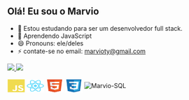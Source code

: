 ## Olá! Eu sou o Marvio


- 🔭 Estou estudando para ser um desenvolvedor full stack.
- 🌱 Aprendendo JavaScript
- 😄 Pronouns: ele/deles
- ⚡ contate-se no email: marvioty@gmail.com

<div>
  <a href="https://github.com/Marvio76">
    <img height="180em" src="https://github-readme-stats.vercel.app/api?username=Marvio76&show_icons=true&theme=dracula&include_all_commits=true&count_private=true"/>
    <img height="180em" src="https://github-readme-stats.vercel.app/api/top-langs/?username=Marvio76&layout=compact&langs_count=16&theme=dracula"/>
  </a>
</div>

<div style="display: inline_block"><br>
  <img align="center" alt="Marvio-Js" height="30" width="40" src="https://raw.githubusercontent.com/devicons/devicon/master/icons/javascript/javascript-plain.svg">
  <img align="center" alt="Marvio-React" height="30" width="40" src="https://raw.githubusercontent.com/devicons/devicon/master/icons/react/react-original.svg">
  <img align="center" alt="Marvio-HTML" height="30" width="40" src="https://raw.githubusercontent.com/devicons/devicon/master/icons/html5/html5-original.svg">
  <img align="center" alt="Marvio-CSS" height="30" width="40" src="https://raw.githubusercontent.com/devicons/devicon/master/icons/css3/css3-original.svg">
 <img align="center" alt="Marvio-SQL" height="30" width="40" src="https://cdn.jsdelivr.net/gh/devicons/devicon@latest/icons/trêsdsmax/trêsdsmax-original.svg" />
          
</div>
  
